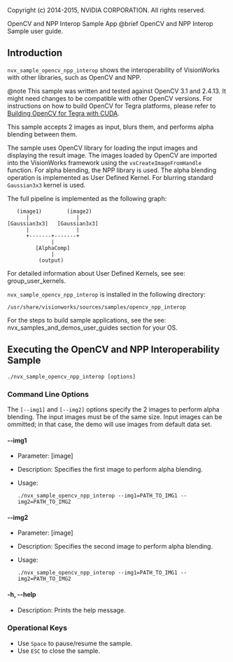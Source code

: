 Copyright (c) 2014-2015, NVIDIA CORPORATION.  All rights reserved.

OpenCV and NPP Interop Sample App
@brief OpenCV and NPP Interop Sample user guide.

## Introduction ##

`nvx_sample_opencv_npp_interop` shows the interoperability of VisionWorks with other libraries,
such as OpenCV and NPP.

@note This sample was written and tested against OpenCV 3.1 and 2.4.13. It might need changes to be compatible with other OpenCV versions. For instructions on how to build OpenCV for Tegra platforms, please refer to <a href="http://docs.opencv.org/master/d6/d15/tutorial_building_tegra_cuda.html" target="_blank">Building OpenCV for Tegra with CUDA</a>.

This sample accepts 2 images as input, blurs them, and performs alpha blending between them.

The sample uses OpenCV library for loading the input images and displaying the result image.
The images loaded by OpenCV are imported into the VisionWorks framework using the `vxCreateImageFromHandle` function.
For alpha blending, the NPP library is used. The alpha blending operation is implemented as User Defined Kernel.
For blurring standard `Gaussian3x3` kernel is used.

The full pipeline is implemented as the following graph:

       (image1)        (image2)
          |               |
    [Gaussian3x3]   [Gaussian3x3]
          |               |
          +-------+-------+
                  |
             [AlphaComp]
                  |
              (output)

For detailed information about User Defined Kernels, see see: group_user_kernels.

`nvx_sample_opencv_npp_interop` is installed in the following directory:

    /usr/share/visionworks/sources/samples/opencv_npp_interop

For the steps to build sample applications, see the see: nvx_samples_and_demos_user_guides section for your OS.

## Executing the OpenCV and NPP Interoperability Sample ##

    ./nvx_sample_opencv_npp_interop [options]

### Command Line Options ###

The `[--img1]` and `[--img2]` options specify the 2 images to perform alpha blending.
The input images must be of the same size. Input images can be ommitted; in that case,
the demo will use images from default data set.

#### \--img1 ####

- Parameter: [image]
- Description: Specifies the first image to perform alpha blending.
- Usage:

  `./nvx_sample_opencv_npp_interop --img1=PATH_TO_IMG1 --img2=PATH_TO_IMG2`

#### \--img2 ####

- Parameter: [image]
- Description: Specifies the second image to perform alpha blending.
- Usage:

  `./nvx_sample_opencv_npp_interop --img1=PATH_TO_IMG1 --img2=PATH_TO_IMG2`

#### \-h, \--help ####
- Description: Prints the help message.

### Operational Keys ###
- Use `Space` to pause/resume the sample.
- Use `ESC` to close the sample.

